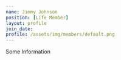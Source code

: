 ```yaml
---
name: Jimmy Johnson
position: [Life Member]
layout: profile
join_date:
profile: /assets/img/members/default.png
---
```

Some Information
